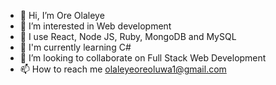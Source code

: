 - 👋 Hi, I’m Ore Olaleye
- 👀 I’m interested in Web development
- 🌱 I use React, Node JS, Ruby, MongoDB and MySQL
- 🌱 I'm currently learning C# 
- 💞️ I’m looking to collaborate on Full Stack Web Development
- 📫 How to reach me olaleyeoreoluwa1@gmail.com

<!---
oreolaleye/oreolaleye is a ✨ special ✨ repository because its `README.md` (this file) appears on your GitHub profile.
You can click the Preview link to take a look at your changes.
--->
